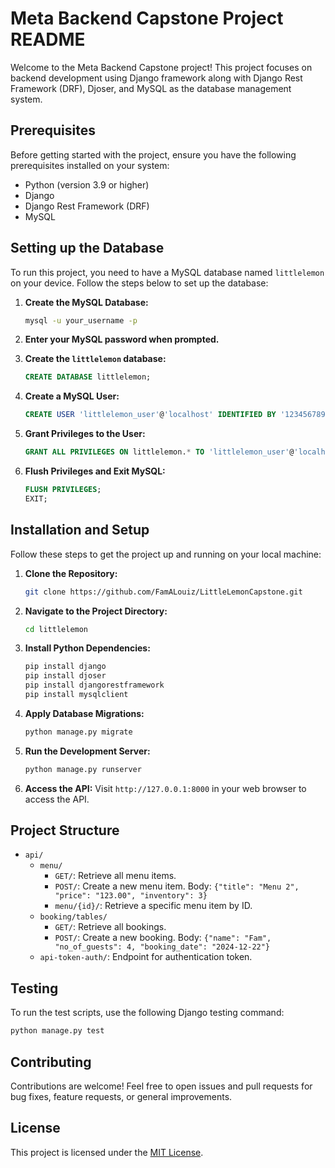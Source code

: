 # Meta Backend Capstone Project README

Welcome to the Meta Backend Capstone project! This project focuses on backend development using Django framework along with Django Rest Framework (DRF), Djoser, and MySQL as the database management system.

## Prerequisites
Before getting started with the project, ensure you have the following prerequisites installed on your system:
- Python (version 3.9 or higher)
- Django
- Django Rest Framework (DRF)
- MySQL

## Setting up the Database
To run this project, you need to have a MySQL database named `littlelemon` on your device. Follow the steps below to set up the database:

1. **Create the MySQL Database:**
    ```bash
    mysql -u your_username -p
    ```

2. **Enter your MySQL password when prompted.**
   
3. **Create the `littlelemon` database:**
    ```sql
    CREATE DATABASE littlelemon;
    ```

4. **Create a MySQL User:**
    ```sql
    CREATE USER 'littlelemon_user'@'localhost' IDENTIFIED BY '123456789';
    ```

5. **Grant Privileges to the User:**
    ```sql
    GRANT ALL PRIVILEGES ON littlelemon.* TO 'littlelemon_user'@'localhost';
    ```

6. **Flush Privileges and Exit MySQL:**
    ```sql
    FLUSH PRIVILEGES;
    EXIT;
    ```

## Installation and Setup
Follow these steps to get the project up and running on your local machine:

1. **Clone the Repository:**
    ```bash
    git clone https://github.com/FamALouiz/LittleLemonCapstone.git
    ```

2. **Navigate to the Project Directory:**
    ```bash
    cd littlelemon
    ```

3. **Install Python Dependencies:**
    ```bash
    pip install django
    pip install djoser
    pip install djangorestframework
    pip install mysqlclient
    ```

4. **Apply Database Migrations:**
    ```bash
    python manage.py migrate
    ```

5. **Run the Development Server:**
    ```bash
    python manage.py runserver
    ```

6. **Access the API:**
    Visit `http://127.0.0.1:8000` in your web browser to access the API.

## Project Structure
- `api/`
  - `menu/`
    - `GET/`: Retrieve all menu items.
    - `POST/`: Create a new menu item. Body: `{"title": "Menu 2", "price": "123.00", "inventory": 3}`
    - `menu/{id}/`: Retrieve a specific menu item by ID.
  - `booking/tables/`
    - `GET/`: Retrieve all bookings.
    - `POST/`: Create a new booking. Body: `{"name": "Fam", "no_of_guests": 4, "booking_date": "2024-12-22"}`
  - `api-token-auth/`: Endpoint for authentication token.

## Testing
To run the test scripts, use the following Django testing command:
```bash
python manage.py test
```

## Contributing
Contributions are welcome! Feel free to open issues and pull requests for bug fixes, feature requests, or general improvements.

## License
This project is licensed under the [MIT License](LICENSE).
